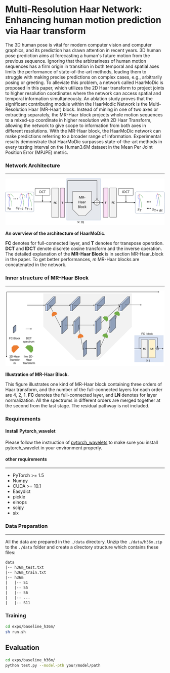 # Multi-Resolution Haar Network: Enhancing human motion prediction via Haar transform


The 3D human pose is vital for modern computer vision and computer graphics, and its prediction has drawn attention in recent years. 3D human pose prediction aims at forecasting a human's future motion from the previous sequence. Ignoring that the arbitrariness of human motion sequences has a firm origin in transition in both temporal and spatial axes limits the performance of state-of-the-art methods, leading them to struggle with making precise predictions on complex cases, e.g., arbitrarily posing or greeting. To alleviate this problem, a network called HaarMoDic is proposed in this paper, which utilizes the 2D Haar transform to project joints to higher resolution coordinates where the network can access spatial and temporal information simultaneously. An ablation study proves that the significant contributing module within the HaarModic Network is the Multi-Resolution Haar (MR-Haar) block. Instead of mining in one of two axes or extracting separately, the MR-Haar block projects whole motion sequences to a mixed-up coordinate in higher resolution with 2D Haar Transform, allowing the network to give scope to information from both axes in different resolutions. With the MR-Haar block, the HaarMoDic network can make predictions referring to a broader range of information. Experimental results demonstrate that HaarMoDic surpasses state-of-the-art methods in every testing interval on the Human3.6M dataset in the Mean Per Joint Position Error (MPJPE) metric.
### Network Architecture
------
![overview](imgs/overv.jpg)

**An overview of the architecture of HaarMoDic.**

 **FC** denotes for full-connected layer, and **T** denotes for transpose operation. **DCT** and **IDCT** denote discrete cosine transform and the inverse operation. The detailed explanation of the **MR-Haar Block** is in section MR-Haar_block in the paper. To get better performances, $m$ MR-Haar blocks are concatenated in the network.
### Inner structure of MR-Haar Block
------
![MR_Haar](imgs/MR_Haar.jpg)

**Illustration of MR-Haar Block.** 

This figure illustrates one kind of MR-Haar block containing three orders of Haar transform, and the number of the full-connected layers for each order are 4, 2, 1. **FC** denotes the full-connected layer, and **LN** denotes for layer normalization. All the spectrums in different orders are merged together at the second from the last stage. The residual pathway is not included.
### Requirements

#### Install Pytorch_wavelet

Please follow the instruction of [pytorch_wavelets](https://github.com/fbcotter/pytorch_wavelets) to make sure you install pytorch_wavelet in your environment properly.

#### other requirements
------
- PyTorch >= 1.5
- Numpy
- CUDA >= 10.1
- Easydict
- pickle
- einops
- scipy
- six

### Data Preparation
------
All the data are prepared in the `./data` directory.
Unzip the `./data/h36m.zip` to the `./data` folder and create a directory structure which contains these files:
```shell script
data
|-- h36m_test.txt
|-- h36m_train.txt
|-- h36m
|   |-- S1
|   |-- S5
|   |-- S6
|   |-- ...
|   |-- S11
```


### Training
```bash
cd exps/baseline_h36m/
sh run.sh
```


## Evaluation

```bash
cd exps/baseline_h36m/
python test.py --model-pth your/model/path
```

